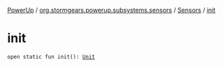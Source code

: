 [PowerUp](../../index.md) / [org.stormgears.powerup.subsystems.sensors](../index.md) / [Sensors](index.md) / [init](./init.md)

# init

`open static fun init(): `[`Unit`](https://kotlinlang.org/api/latest/jvm/stdlib/kotlin/-unit/index.html)